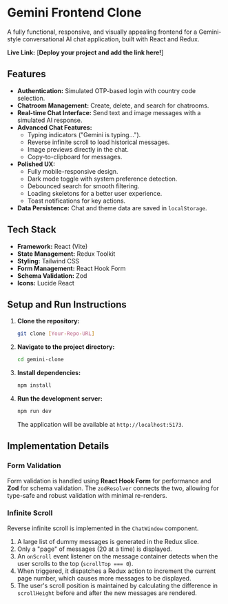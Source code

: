 # Gemini Frontend Clone

A fully functional, responsive, and visually appealing frontend for a Gemini-style conversational AI chat application, built with React and Redux.

**Live Link:** [**Deploy your project and add the link here!**]

## Features

-   **Authentication:** Simulated OTP-based login with country code selection.
-   **Chatroom Management:** Create, delete, and search for chatrooms.
-   **Real-time Chat Interface:** Send text and image messages with a simulated AI response.
-   **Advanced Chat Features:**
    -   Typing indicators ("Gemini is typing...").
    -   Reverse infinite scroll to load historical messages.
    -   Image previews directly in the chat.
    -   Copy-to-clipboard for messages.
-   **Polished UX:**
    -   Fully mobile-responsive design.
    -   Dark mode toggle with system preference detection.
    -   Debounced search for smooth filtering.
    -   Loading skeletons for a better user experience.
    -   Toast notifications for key actions.
-   **Data Persistence:** Chat and theme data are saved in `localStorage`.

## Tech Stack

-   **Framework:** React (Vite)
-   **State Management:** Redux Toolkit
-   **Styling:** Tailwind CSS
-   **Form Management:** React Hook Form
-   **Schema Validation:** Zod
-   **Icons:** Lucide React

## Setup and Run Instructions

1.  **Clone the repository:**
    ```bash
    git clone [Your-Repo-URL]
    ```
2.  **Navigate to the project directory:**
    ```bash
    cd gemini-clone
    ```
3.  **Install dependencies:**
    ```bash
    npm install
    ```
4.  **Run the development server:**
    ```bash
    npm run dev
    ```
    The application will be available at `http://localhost:5173`.

## Implementation Details

### Form Validation
Form validation is handled using **React Hook Form** for performance and **Zod** for schema validation. The `zodResolver` connects the two, allowing for type-safe and robust validation with minimal re-renders.

### Infinite Scroll
Reverse infinite scroll is implemented in the `ChatWindow` component.
1.  A large list of dummy messages is generated in the Redux slice.
2.  Only a "page" of messages (20 at a time) is displayed.
3.  An `onScroll` event listener on the message container detects when the user scrolls to the top (`scrollTop === 0`).
4.  When triggered, it dispatches a Redux action to increment the current page number, which causes more messages to be displayed.
5.  The user's scroll position is maintained by calculating the difference in `scrollHeight` before and after the new messages are rendered.